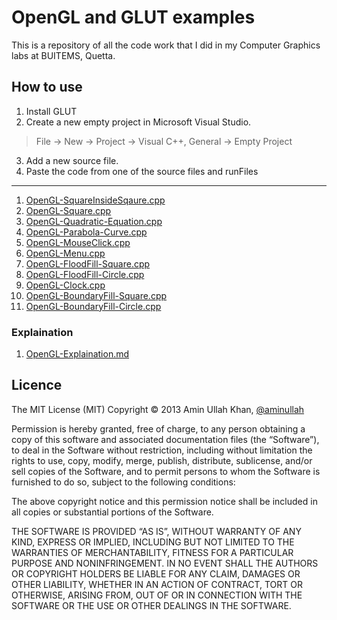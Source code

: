 OpenGL and GLUT examples
========================
This is a repository of all the code work that I did in my Computer Graphics labs at BUITEMS, Quetta.

How to use
----------
1. Install GLUT
2. Create a new empty project in Microsoft Visual Studio.
> File -> New -> Project -> Visual C++, General -> Empty Project
3. Add a new source file.
4. Paste the code from one of the source files and runFiles
-----
1. [OpenGL-SquareInsideSqaure.cpp]()
2. [OpenGL-Square.cpp]()
3. [OpenGL-Quadratic-Equation.cpp]()
4. [OpenGL-Parabola-Curve.cpp]()
5. [OpenGL-MouseClick.cpp]()
6. [OpenGL-Menu.cpp]()
7. [OpenGL-FloodFill-Square.cpp]()
8. [OpenGL-FloodFill-Circle.cpp]()
9. [OpenGL-Clock.cpp]()
10. [OpenGL-BoundaryFill-Square.cpp]()
11. [OpenGL-BoundaryFill-Circle.cpp]()

### Explaination
1. [OpenGL-Explaination.md]()

Licence
-------
The MIT License (MIT)
Copyright © 2013 Amin Ullah Khan, [@aminullah](http://www.twitter.com/aminullah/)

Permission is hereby granted, free of charge, to any person obtaining a copy
of this software and associated documentation files (the “Software”), to deal
in the Software without restriction, including without limitation the rights
to use, copy, modify, merge, publish, distribute, sublicense, and/or sell
copies of the Software, and to permit persons to whom the Software is
furnished to do so, subject to the following conditions:

The above copyright notice and this permission notice shall be included in
all copies or substantial portions of the Software.

THE SOFTWARE IS PROVIDED “AS IS”, WITHOUT WARRANTY OF ANY KIND, EXPRESS OR IMPLIED, INCLUDING BUT NOT LIMITED TO THE WARRANTIES OF MERCHANTABILITY, FITNESS FOR A PARTICULAR PURPOSE AND NONINFRINGEMENT. IN NO EVENT SHALL THE AUTHORS OR COPYRIGHT HOLDERS BE LIABLE FOR ANY CLAIM, DAMAGES OR OTHER LIABILITY, WHETHER IN AN ACTION OF CONTRACT, TORT OR OTHERWISE, ARISING FROM, OUT OF OR IN CONNECTION WITH THE SOFTWARE OR THE USE OR OTHER DEALINGS IN THE SOFTWARE.
